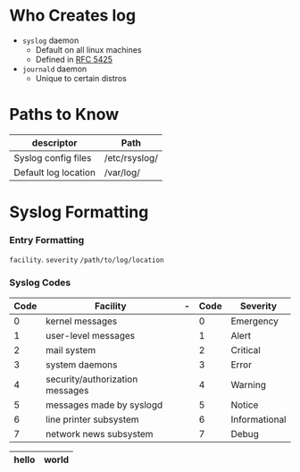 # Who Creates log
- `syslog` daemon
  - Default on all linux machines
  - Defined in [RFC 5425](https://tools.ietf.org/html/rfc5424)
- `journald` daemon
  - Unique to certain distros

# Paths to Know
| descriptor | Path |
| ---------- | ---- |
| Syslog config files | /etc/rsyslog/ |
| Default log location | /var/log/ |


# Syslog Formatting

### Entry Formatting
`facility`. `severity` `/path/to/log/location`

### Syslog Codes
| Code | Facility | - | Code | Severity |
| ---- | -------- | - | ---- | -------- |
| 0 | kernel messages | | 0 | Emergency |
| 1 | user-level messages | | 1 | Alert |
| 2 | mail system | | 2 | Critical |
| 3 | system daemons | | 3 | Error |
| 4 | security/authorization messages | | 4 | Warning |
| 5 | messages made by syslogd | | 5 | Notice |
| 6 | line printer subsystem | | 6 | Informational |
| 7 | network news subsystem | | 7 | Debug |



| hello | world |
| ----- | ----- |
